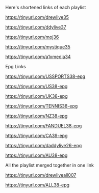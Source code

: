 Here's shortened links of each playlist

https://tinyurl.com/drewlive35

https://tinyurl.com/ddylive37

https://tinyurl.com/moj36

https://tinyurl.com/mystique35

https://tinyurl.com/a1xmedia34

Epg Links

https://tinyurl.com/USSPORTS38-epg

https://tinyurl.com/US38-epg

https://tinyurl.com/UK38-epg

https://tinyurl.com/TENNIS38-epg

https://tinyurl.com/NZ38-epg

https://tinyurl.com/FANDUEL38-epg

https://tinyurl.com/CA39-epg  

https://tinyurl.com/daddylive26-epg

https://tinyurl.com/AU38-epg

All the playlist merged together in one link

https://tinyurl.com/drewliveall007

https://tinyurl.com/ALL38-epg
